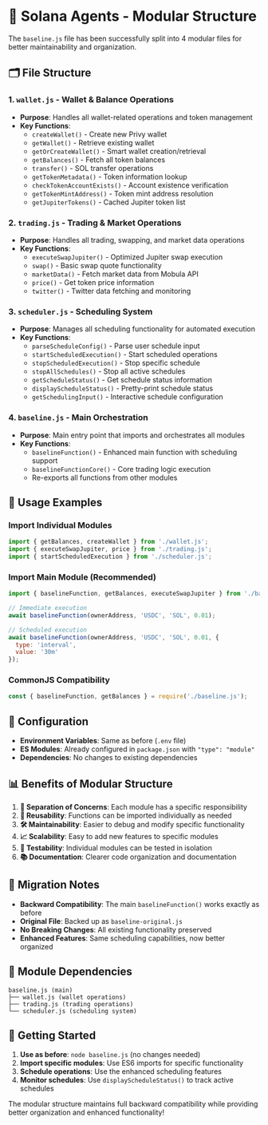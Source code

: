 # 📁 Solana Agents - Modular Structure

The `baseline.js` file has been successfully split into 4 modular files for better maintainability and organization.

## 🗂️ File Structure

### 1. **`wallet.js`** - Wallet & Balance Operations
- **Purpose**: Handles all wallet-related operations and token management
- **Key Functions**:
  - `createWallet()` - Create new Privy wallet
  - `getWallet()` - Retrieve existing wallet
  - `getOrCreateWallet()` - Smart wallet creation/retrieval
  - `getBalances()` - Fetch all token balances
  - `transfer()` - SOL transfer operations
  - `getTokenMetadata()` - Token information lookup
  - `checkTokenAccountExists()` - Account existence verification
  - `getTokenMintAddress()` - Token mint address resolution
  - `getJupiterTokens()` - Cached Jupiter token list

### 2. **`trading.js`** - Trading & Market Operations
- **Purpose**: Handles all trading, swapping, and market data operations
- **Key Functions**:
  - `executeSwapJupiter()` - Optimized Jupiter swap execution
  - `swap()` - Basic swap quote functionality
  - `marketData()` - Fetch market data from Mobula API
  - `price()` - Get token price information
  - `twitter()` - Twitter data fetching and monitoring

### 3. **`scheduler.js`** - Scheduling System
- **Purpose**: Manages all scheduling functionality for automated execution
- **Key Functions**:
  - `parseScheduleConfig()` - Parse user schedule input
  - `startScheduledExecution()` - Start scheduled operations
  - `stopScheduledExecution()` - Stop specific schedule
  - `stopAllSchedules()` - Stop all active schedules
  - `getScheduleStatus()` - Get schedule status information
  - `displayScheduleStatus()` - Pretty-print schedule status
  - `getSchedulingInput()` - Interactive schedule configuration

### 4. **`baseline.js`** - Main Orchestration
- **Purpose**: Main entry point that imports and orchestrates all modules
- **Key Functions**:
  - `baselineFunction()` - Enhanced main function with scheduling support
  - `baselineFunctionCore()` - Core trading logic execution
  - Re-exports all functions from other modules

## 🚀 Usage Examples

### Import Individual Modules
```javascript
import { getBalances, createWallet } from './wallet.js';
import { executeSwapJupiter, price } from './trading.js';
import { startScheduledExecution } from './scheduler.js';
```

### Import Main Module (Recommended)
```javascript
import { baselineFunction, getBalances, executeSwapJupiter } from './baseline.js';

// Immediate execution
await baselineFunction(ownerAddress, 'USDC', 'SOL', 0.01);

// Scheduled execution
await baselineFunction(ownerAddress, 'USDC', 'SOL', 0.01, {
  type: 'interval',
  value: '30m'
});
```

### CommonJS Compatibility
```javascript
const { baselineFunction, getBalances } = require('./baseline.js');
```

## 🔧 Configuration

- **Environment Variables**: Same as before (`.env` file)
- **ES Modules**: Already configured in `package.json` with `"type": "module"`
- **Dependencies**: No changes to existing dependencies

## 📊 Benefits of Modular Structure

1. **🧩 Separation of Concerns**: Each module has a specific responsibility
2. **🔄 Reusability**: Functions can be imported individually as needed
3. **🛠️ Maintainability**: Easier to debug and modify specific functionality
4. **📈 Scalability**: Easy to add new features to specific modules
5. **🧪 Testability**: Individual modules can be tested in isolation
6. **📚 Documentation**: Clearer code organization and documentation

## 🔄 Migration Notes

- **Backward Compatibility**: The main `baselineFunction()` works exactly as before
- **Original File**: Backed up as `baseline-original.js`
- **No Breaking Changes**: All existing functionality preserved
- **Enhanced Features**: Same scheduling capabilities, now better organized

## 🎯 Module Dependencies

```
baseline.js (main)
├── wallet.js (wallet operations)
├── trading.js (trading operations)
└── scheduler.js (scheduling system)
```

## 🚀 Getting Started

1. **Use as before**: `node baseline.js` (no changes needed)
2. **Import specific modules**: Use ES6 imports for specific functionality
3. **Schedule operations**: Use the enhanced scheduling features
4. **Monitor schedules**: Use `displayScheduleStatus()` to track active schedules

The modular structure maintains full backward compatibility while providing better organization and enhanced functionality!
